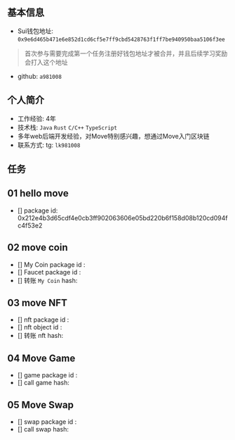 ## 基本信息
- Sui钱包地址: `0x9e6d465b471e6e852d1cd6cf5e7ff9cbd5428763f1ff7be940950baa5106f3ee`
> 首次参与需要完成第一个任务注册好钱包地址才被合并，并且后续学习奖励会打入这个地址
- github: `a981008`

## 个人简介
- 工作经验: 4年 
- 技术栈: `Java` `Rust` `C/C++` `TypeScript`
- 多年web后端开发经验，对Move特别感兴趣，想通过Move入门区块链
- 联系方式: tg: `lk981008` 

## 任务

##   01 hello move  
- [] package id: 0x212e4b3d65cdf4e0cb3ff902063606e05bd220b6f158d08b120cd094fc4f53e2

##   02 move coin
- [] My Coin package id : 
- [] Faucet package id : 
- [] 转账 `My Coin` hash:

##   03 move NFT
- [] nft package id :
- [] nft object id : 
- [] 转账 nft  hash:

##   04 Move Game
- [] game package id :
- [] call game hash:

##   05 Move Swap
- [] swap package id :
- [] call swap hash:
